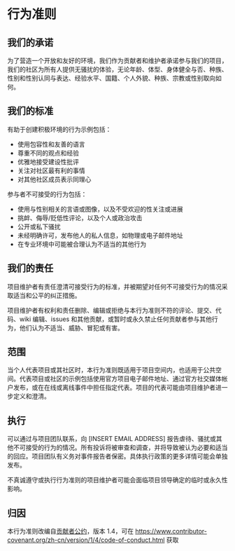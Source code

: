 # 行为准则

## 我们的承诺

为了营造一个开放和友好的环境，我们作为贡献者和维护者承诺参与我们的项目，我们的社区为所有人提供无骚扰的体验，无论年龄、体型、身体健全与否、种族、性别和性别认同与表达、经验水平、国籍、个人外貌、种族、宗教或性别取向如何。

## 我们的标准

有助于创建积极环境的行为示例包括：

* 使用包容性和友善的语言
* 尊重不同的观点和经验
* 优雅地接受建设性批评
* 关注对社区最有利的事情
* 对其他社区成员表示同理心

参与者不可接受的行为包括：

* 使用与性别相关的言语或图像，以及不受欢迎的性关注或进展
* 挑衅、侮辱/贬低性评论，以及个人或政治攻击
* 公开或私下骚扰
* 未经明确许可，发布他人的私人信息，如物理或电子邮件地址
* 在专业环境中可能被合理认为不适当的其他行为

## 我们的责任

项目维护者有责任澄清可接受行为的标准，并被期望对任何不可接受行为的情况采取适当和公平的纠正措施。

项目维护者有权利和责任删除、编辑或拒绝与本行为准则不符的评论、提交、代码、wiki 编辑、issues 和其他贡献，或暂时或永久禁止任何贡献者参与其他行为，他们认为不适当、威胁、冒犯或有害。

## 范围

当个人代表项目或其社区时，本行为准则既适用于项目空间内，也适用于公共空间。代表项目或社区的示例包括使用官方项目电子邮件地址、通过官方社交媒体帐户发布，或在在线或离线事件中担任指定代表。项目的代表可能由项目维护者进一步定义和澄清。

## 执行

可以通过与项目团队联系，向 [INSERT EMAIL ADDRESS] 报告虐待、骚扰或其他不可接受的行为的情况。所有投诉将被审查和调查，并将导致被认为必要和适当的回应。项目团队有义务对事件报告者保密。具体执行政策的更多详情可能会单独发布。

不真诚遵守或执行行为准则的项目维护者可能会面临项目领导确定的临时或永久性影响。

## 归因

本行为准则改编自[贡献者公约](https://www.contributor-covenant.org)，版本 1.4，可在 https://www.contributor-covenant.org/zh-cn/version/1/4/code-of-conduct.html 获取 